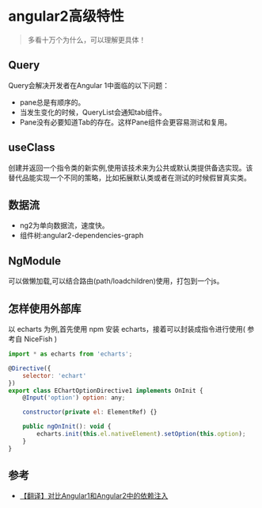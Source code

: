 # angular2高级特性
> 多看十万个为什么，可以理解更具体！

## Query
Query会解决开发者在Angular 1中面临的以下问题：
* pane总是有顺序的。
* 当发生变化的时候，QueryList会通知tab组件。
* Pane没有必要知道Tab的存在。这样Pane组件会更容易测试和复用。

## useClass
创建并返回一个指令类的新实例,使用该技术来为公共或默认类提供备选实现。该替代品能实现一个不同的策略，比如拓展默认类或者在测试的时候假冒真实类。

## 数据流
* ng2为单向数据流，速度快。
* 组件树:angular2-dependencies-graph


## NgModule
可以做懒加载,可以结合路由(path/loadchildren)使用，打包到一个js。


## 怎样使用外部库 
以 echarts 为例,首先使用 npm 安装 echarts，接着可以封装成指令进行使用( 参考自 NiceFish )
```javascript
import * as echarts from 'echarts';

@Directive({
    selector: 'echart'
})
export class EChartOptionDirective1 implements OnInit {
    @Input('option') option: any;

    constructor(private el: ElementRef) {}

    public ngOnInit(): void {
        echarts.init(this.el.nativeElement).setOption(this.option);
    }
}
```


## 参考
* [【翻译】对比Angular1和Angular2中的依赖注入](https://my.oschina.net/mumu/blog/775695?utm_source=tuicool)
